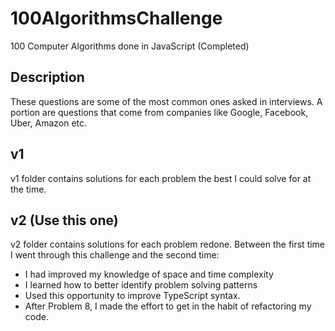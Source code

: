 # 100AlgorithmsChallenge
100 Computer Algorithms done in JavaScript (Completed)


## Description
These questions are some of the most common ones asked in interviews. A portion are questions that come from companies like Google, Facebook, Uber, Amazon etc.

## v1
v1 folder contains solutions for each problem the best I could solve for at the time.

## v2 (Use this one)
v2 folder contains solutions for each problem redone. Between the first time I went through this challenge and the second time: 
* I had improved my knowledge of space and time complexity
* I learned how to better identify problem solving patterns
* Used this opportunity to improve TypeScript syntax. 
* After Problem 8, I made the effort to get in the habit of refactoring my code.
